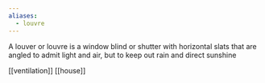 ```yaml
---
aliases:
  - louvre
---
```

A louver or louvre is a window blind or shutter with horizontal slats that are angled to admit light and air, but to keep out rain and direct sunshine

[[ventilation]]
[[house]]